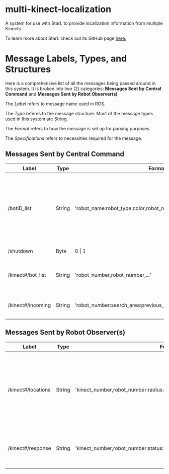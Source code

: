 # multi-kinect-localization
A system for use with StarL to provide localization information from multiple Kinects.

To learn more about StarL check out its GitHub page [here.](https://github.com/verivital/starl "StarL's GitHub Page")

# Message Labels, Types, and Structures
Here is a comprehensive list of all the messages being passed around in this system. It is broken into two (2) categories: **Messages Sent by Central Command** and **Messages Sent by Robot Observer(s)**

The *Label* refers to message name used in ROS.

The *Type* referes to the message structure. Most of the message types used in this system are String.

The *Format* refers to how the message is set up for parsing purposes.

The *Specifications* refers to necessities required for the message.

## Messages Sent by Central Command
Label | Type | Format | Specifications
------|------|--------|---------------
/botID_list	| String | 'robot_name:robot_type:color,robot_name:robot_type:color,...' | Must include all of the robots. The order will be maintained and each robot's number will be determined by its index in the botArray.
/shutdown | Byte | 0 \| 1 | 0 to continue, 1 to shutdown
/kinect#/bot_list | String | 'robot_number,robot_number,...' | This list contains only the robots to appear under Kinect#.
/kinect#/incoming | String | 'robot_number:search_area:previous_kinect_number,robot_number...' | List is empty string if no incoming robots.

## Messages Sent by Robot Observer(s)
Label | Type | Format | Specifications
------|------|--------|---------------
/kinect#/locations | String | 'kinect_number,robot_number:radius:X:Y:Z:yaw:hysteresis,robot_number...' | Separate robots with "," and the robot's individual location components with ":". Only list robots that are present. If no robots present, message will be 'kinect_number'.
/kinect#/response | String | 'kinect_number,robot_number:status:previous_kinect_number,robot_number...' | This a response to the incoming message and will not be sent if incoming is an empty string.
